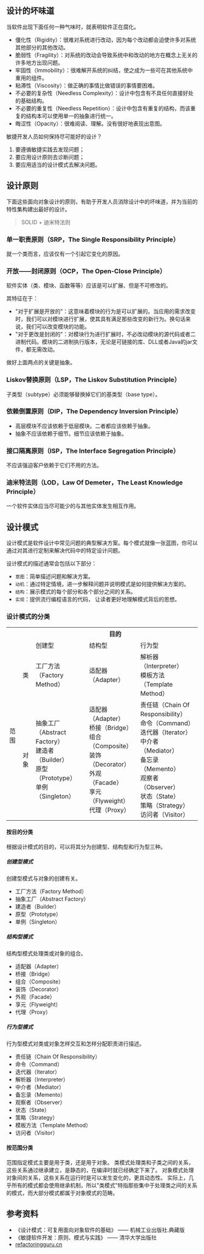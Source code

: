 ## 设计的坏味道

当软件出现下面任何一种气味时，就表明软件正在腐化。
- 僵化性（Rigidity）：很难对系统进行改动，因为每个改动都会迫使许多对系统其他部分的其他改动。
- 脆弱性（Fragility）：对系统的改动会导致系统中和改动的地方在概念上无关的许多地方出现问题。
- 牢固性（Immobility）：很难解开系统的纠结，使之成为一些可在其他系统中重用的组件。
- 粘滞性（Viscosity）：做正确的事情比做错误的事情要困难。
- 不必要的复杂性（Needless Complexity）：设计中包含有不具任何直接好处的基础结构。
- 不必要的重复性（Needless Repetition）：设计中包含有重复的结构，而该重复的结构本可以使用单一的抽象进行统一。
- 晦涩性（Opacity）：很难阅读、理解。没有很好地表现出意图。

敏捷开发人员如何保持尽可能好的设计？
1. 要遵循敏捷实践去发现问题；
2. 要应用设计原则去诊断问题；
3. 要应用适当的设计模式去解决问题。

## 设计原则

下面这些面向对象设计的原则，有助于开发人员消除设计中的坏味道，并为当前的特性集构建出最好的设计。

> SOLID + 迪米特法则

### 单一职责原则（SRP，The Single Responsibility Principle）

就一个类而言，应该仅有一个引起它变化的原因。

### 开放——封闭原则（OCP，The Open-Close Principle）

软件实体（类、模块、函数等等）应该是可以扩展、但是不可修改的。

其特征在于：
- "对于扩展是开放的"：这意味着模块的行为是可以扩展的。当应用的需求改变时，我们可以对模块进行扩展，使其具有满足那些改变的新行为。换句话来说，我们可以改变模块的功能。
- "对于更改是封闭的"：对模块行为进行扩展时，不必改动模块的源代码或者二进制代码。模块的二进制执行版本，无论是可链接的库、DLL或者Java的jar文件，都无需改动。

做好上面两点的关键是抽象。

### Liskov替换原则（LSP，The Liskov Substitution Principle）

子类型（subtype）必须能够替换掉它们的基类型（base type）。

### 依赖倒置原则（DIP，The Dependency Inversion Principle）

- 高层模块不应该依赖于低层模块。二者都应该依赖于抽象。
- 抽象不应该依赖于细节。细节应该依赖于抽象。

### 接口隔离原则（ISP，The Interface Segregation Principle）

不应该强迫客户依赖于它们不用的方法。

### 迪米特法则（LOD，Law Of Demeter，The Least Knowledge Principle）

一个软件实体应当尽可能少的与其他实体发生相互作用。

## 设计模式

设计模式是软件设计中常见问题的典型解决方案。每个模式就像一张蓝图，你可以通过对其进行定制来解决代码中的特定设计问题。

设计模式的描述通常会包括以下部分：
- `意图`：简单描述问题和解决方案。
- `动机`：通过特定情境，进一步解释问题并说明模式是如何提供解决方案的。
- `结构`：展示模式的每个部分和各个部分之间的关系。
- `实现`：提供流行编程语言的代码， 让读者更好地理解模式背后的思想。

### 设计模式的分类

<table>
    <tr>
        <th rowspan="2"></th>
        <th rowspan="2"></th>
        <th colspan="9">目的</th>
    </tr>
    <tr>
        <td>创建型</td>
        <td>结构型</td>
        <td>行为型</td>
    </tr>
    <tr>
        <td rowspan="2">范围</td>
        <td>类</td>
        <td>工厂方法（Factory Method）</td>
        <td>适配器（Adapter）</td>
        <td>
            解析器（Interpreter）<br>
            模板方法（Template Method）
        </td>
    </tr>
    <tr>
        <td>对象</td>
        <td>
            抽象工厂（Abstract Factory）<br>
            建造者（Builder）<br>
            原型（Prototype）<br>
            单例（Singleton）
        </td>
        <td>
            适配器（Adapter）<br>
            桥接（Bridge）<br>
            组合（Composite）<br>
            装饰（Decorator）<br>
            外观（Facade）<br>
            享元（Flyweight）<br>
            代理（Proxy）
        </td>
        <td>
            责任链（Chain Of Responsibility）<br>
            命令（Command）<br>
            迭代器（Iterator）<br>
            中介者（Mediator）<br>
            备忘录（Memento）<br>
            观察者（Observer）<br>
            状态（State）<br>
            策略（Strategy）<br>
            访问者（Visitor）
        </td>
    </tr>
</table>

#### 按目的分类

根据设计模式的目的，可以将其分为创建型、结构型和行为型三种。

##### 创建型模式

创建型模式与对象的创建有关。

- 工厂方法（Factory Method）
- 抽象工厂（Abstract Factory）
- 建造者（Builder）
- 原型（Prototype）
- 单例（Singleton）

##### 结构型模式

结构型模式处理类或对象的组合。

- 适配器（Adapter）
- 桥接（Bridge）
- 组合（Composite）
- 装饰（Decorator）
- 外观（Facade）
- 享元（Flyweight）
- 代理（Proxy）

##### 行为型模式

行为型模式对类或对象怎样交互和怎样分配职责进行描述。

- 责任链（Chain Of Responsibility）
- 命令（Command）
- 迭代器（Iterator）
- 解析器（Interpreter）
- 中介者（Mediator）
- 备忘录（Memento）
- 观察者（Observer）
- 状态（State）
- 策略（Strategy）
- 模板方法（Template Method）
- 访问者（Visitor）

#### 按范围分类

范围指定模式主要是用于类，还是用于对象。
类模式处理类和子类之间的关系，这些关系通过继承建立，是静态的，在编译时就已经确定下来了。
对象模式处理对象间的关系，这些关系在运行时是可以发生变化的，更具动态性。
实际上，几乎所有的模式都会使用继承机制，所以"类模式"特指那些集中于处理类之间的关系的模式，而大部分模式都属于对象模式的范畴。

## 参考资料
- 《设计模式：可复用面向对象软件的基础》 —— 机械工业出版社.典藏版
- 《敏捷软件开发：原则、模式与实践》 —— 清华大学出版社
- [refactoringguru.cn](https://refactoringguru.cn/design-patterns)